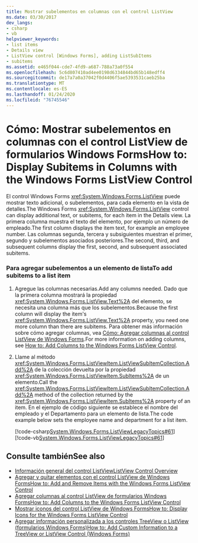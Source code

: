 ```yaml
---
title: Mostrar subelementos en columnas con el control ListView
ms.date: 03/30/2017
dev_langs:
- csharp
- vb
helpviewer_keywords:
- list items
- Details view
- ListView control [Windows Forms], adding ListSubItems
- subitems
ms.assetid: e465f044-cde7-4fd9-a687-788a73a0f554
ms.openlocfilehash: 5c6d807410ad4ee0198d6334844bd65b148edff4
ms.sourcegitcommit: de17a7a0a37042f0d4406f5ae5393531caeb25ba
ms.translationtype: MT
ms.contentlocale: es-ES
ms.lasthandoff: 01/24/2020
ms.locfileid: "76745546"
---
```

# <a name="how-to-display-subitems-in-columns-with-the-windows-forms-listview-control"></a><span data-ttu-id="44bea-102">Cómo: Mostrar subelementos en columnas con el control ListView de formularios Windows Forms</span><span class="sxs-lookup"><span data-stu-id="44bea-102">How to: Display Subitems in Columns with the Windows Forms ListView Control</span></span>
<span data-ttu-id="44bea-103">El control Windows Forms <xref:System.Windows.Forms.ListView> puede mostrar texto adicional, o subelementos, para cada elemento en la vista de detalles.</span><span class="sxs-lookup"><span data-stu-id="44bea-103">The Windows Forms <xref:System.Windows.Forms.ListView> control can display additional text, or subitems, for each item in the Details view.</span></span> <span data-ttu-id="44bea-104">La primera columna muestra el texto del elemento, por ejemplo un número de empleado.</span><span class="sxs-lookup"><span data-stu-id="44bea-104">The first column displays the item text, for example an employee number.</span></span> <span data-ttu-id="44bea-105">Las columnas segunda, tercera y subsiguientes muestran el primer, segundo y subelementos asociados posteriores.</span><span class="sxs-lookup"><span data-stu-id="44bea-105">The second, third, and subsequent columns display the first, second, and subsequent associated subitems.</span></span>  
  
### <a name="to-add-subitems-to-a-list-item"></a><span data-ttu-id="44bea-106">Para agregar subelementos a un elemento de lista</span><span class="sxs-lookup"><span data-stu-id="44bea-106">To add subitems to a list item</span></span>  
  
1. <span data-ttu-id="44bea-107">Agregue las columnas necesarias.</span><span class="sxs-lookup"><span data-stu-id="44bea-107">Add any columns needed.</span></span> <span data-ttu-id="44bea-108">Dado que la primera columna mostrará la propiedad <xref:System.Windows.Forms.ListView.Text%2A> del elemento, se necesita una columna más que los subelementos.</span><span class="sxs-lookup"><span data-stu-id="44bea-108">Because the first column will display the item's <xref:System.Windows.Forms.ListView.Text%2A> property, you need one more column than there are subitems.</span></span> <span data-ttu-id="44bea-109">Para obtener más información sobre cómo agregar columnas, vea [Cómo: Agregar columnas al control ListView de Windows Forms](how-to-add-columns-to-the-windows-forms-listview-control.md).</span><span class="sxs-lookup"><span data-stu-id="44bea-109">For more information on adding columns, see [How to: Add Columns to the Windows Forms ListView Control](how-to-add-columns-to-the-windows-forms-listview-control.md).</span></span>  
  
2. <span data-ttu-id="44bea-110">Llame al método <xref:System.Windows.Forms.ListViewItem.ListViewSubItemCollection.Add%2A> de la colección devuelta por la propiedad <xref:System.Windows.Forms.ListViewItem.SubItems%2A> de un elemento.</span><span class="sxs-lookup"><span data-stu-id="44bea-110">Call the <xref:System.Windows.Forms.ListViewItem.ListViewSubItemCollection.Add%2A> method of the collection returned by the <xref:System.Windows.Forms.ListViewItem.SubItems%2A> property of an item.</span></span> <span data-ttu-id="44bea-111">En el ejemplo de código siguiente se establece el nombre del empleado y el Departamento para un elemento de lista.</span><span class="sxs-lookup"><span data-stu-id="44bea-111">The code example below sets the employee name and department for a list item.</span></span>  
  
     [!code-csharp[System.Windows.Forms.ListViewLegacyTopics#61](~/samples/snippets/csharp/VS_Snippets_Winforms/System.Windows.Forms.ListViewLegacyTopics/CS/Class1.cs#61)]
     [!code-vb[System.Windows.Forms.ListViewLegacyTopics#61](~/samples/snippets/visualbasic/VS_Snippets_Winforms/System.Windows.Forms.ListViewLegacyTopics/VB/Class1.vb#61)]  
  
## <a name="see-also"></a><span data-ttu-id="44bea-112">Consulte también</span><span class="sxs-lookup"><span data-stu-id="44bea-112">See also</span></span>

- [<span data-ttu-id="44bea-113">Información general del control ListView</span><span class="sxs-lookup"><span data-stu-id="44bea-113">ListView Control Overview</span></span>](listview-control-overview-windows-forms.md)
- [<span data-ttu-id="44bea-114">Agregar y quitar elementos con el control ListView de Windows Forms</span><span class="sxs-lookup"><span data-stu-id="44bea-114">How to: Add and Remove Items with the Windows Forms ListView Control</span></span>](how-to-add-and-remove-items-with-the-windows-forms-listview-control.md)
- [<span data-ttu-id="44bea-115">Agregar columnas al control ListView de formularios Windows Forms</span><span class="sxs-lookup"><span data-stu-id="44bea-115">How to: Add Columns to the Windows Forms ListView Control</span></span>](how-to-add-columns-to-the-windows-forms-listview-control.md)
- [<span data-ttu-id="44bea-116">Mostrar iconos del control ListView de Windows Forms</span><span class="sxs-lookup"><span data-stu-id="44bea-116">How to: Display Icons for the Windows Forms ListView Control</span></span>](how-to-display-icons-for-the-windows-forms-listview-control.md)
- [<span data-ttu-id="44bea-117">Agregar información personalizada a los controles TreeView o ListView (formularios Windows Forms)</span><span class="sxs-lookup"><span data-stu-id="44bea-117">How to: Add Custom Information to a TreeView or ListView Control (Windows Forms)</span></span>](add-custom-information-to-a-treeview-or-listview-control-wf.md)
